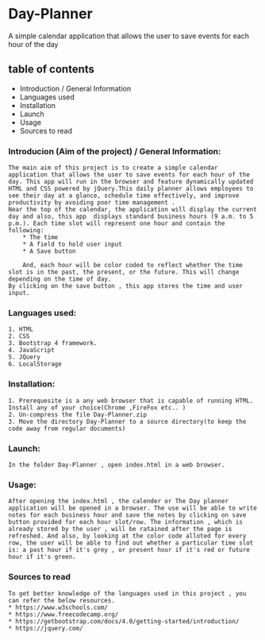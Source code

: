 # Day-Planner
A simple calendar application that allows the user to save events for each hour of the day
## table of contents
  * Introduction / General Information
  * Languages used
  * Installation
  * Launch
  * Usage
  * Sources to read
  

  ### Introducion (Aim of the project) / General Information:
    The main aim of this project is to create a simple calendar application that allows the user to save events for each hour of the day. This app will run in the browser and feature dynamically updated HTML and CSS powered by jQuery.This daily planner allows employees to see their day at a glance, schedule time effectively, and improve productivity by avoiding poor time management .
    Near the top of the calendar, the application will display the current day and also, this app  displays standard business hours (9 a.m. to 5 p.m.). Each time slot will represent one hour and contain the following:
        * The time
        * A field to hold user input
        * A Save button

        And, each hour will be color coded to reflect whether the time slot is in the past, the present, or the future. This will change depending on the time of day.
    By clicking on the save button , this app stores the time and user input. 

  ### Languages used: 
    1. HTML
    2. CSS
    3. Bootstrap 4 framework.
    4. JavaScript
    5. JQuery
    6. LocalStorage

  ### Installation:
    1. Prerequesite is a any web browser that is capable of running HTML. Install any of your choice(Chrome ,FireFox etc.. )
    2. Un-compress the file Day-Planner.zip 
    3. Move the directory Day-Planner to a source directory(to keep the code away from regular documents)

  ### Launch:
    In the folder Day-Planner , open index.html in a web browser.

  ### Usage:

    After opening the index.html , the calender or The Day planner application will be opened in a browser. The use will be able to write notes for each business hour and save the notes by clicking on save button provided for each hour slot/row. The information , which is already stored by the user , will be ratained after the page is refreshed. And also, by looking at the color code alloted for every row, the user will be able to find out whether a particular time slot is: a past hour if it's grey , or present hour if it's red or future hour if it's green.

   ### Sources to read

    To get better knowledge of the languages used in this project , you can refer the below resources.
    * https://www.w3schools.com/
    * https://www.freecodecamp.org/
    * https://getbootstrap.com/docs/4.0/getting-started/introduction/
    * https://jquery.com/
 
